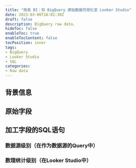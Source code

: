 ```yaml
---
title: "简易 BI：将 BigQuery 原始数据可视化至 Looker Studio"
date: 2023-03-06T16:02:30Z
draft: false
description: BigQuery raw data.
hideToc: false
enableToc: true
enableTocContent: false
tocPosition: inner
tags:
- BigQuery
- Looker Studio
- SQL
categories:
- Raw data
---
```


## 背景信息

## 原始字段

## 加工字段的SQL语句

### 数据源级别（在作为数据源的Query中）

### 数理统计级别（在Looker Studio中）
